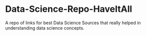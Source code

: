 # Data-Science-Repo-HaveItAll

A repo of links for best Data Science Sources that really helped in understanding data science concepts.

